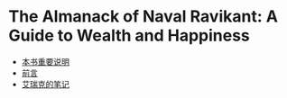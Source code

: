 # The Almanack of Naval Ravikant: A Guide to Wealth and Happiness

* [本书重要说明](important-notes-on-this-books.md)
* [前言](forward.md)
* [艾瑞克的笔记](eric.md)
